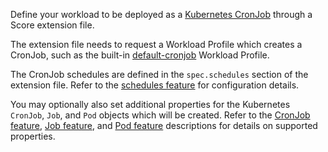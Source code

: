 Define your workload to be deployed as a [Kubernetes CronJob](https://kubernetes.io/docs/concepts/Workloads/controllers/cron-jobs/) through a Score extension file.

The extension file needs to request a Workload Profile which creates a CronJob, such as the built-in [default-cronjob](https://developer.humanitec.com/integration-and-extensions/workload-profiles/built-in-workload-profiles/#default-cronjob) Workload Profile.

The CronJob schedules are defined in the `spec.schedules` section of the extension file. Refer to the [schedules feature](https://developer.humanitec.com/integration-and-extensions/workload-profiles/features/#humanitecschedules) for configuration details.

You may optionally also set additional properties for the Kubernetes `CronJob`, `Job`, and `Pod` objects which will be created. Refer to the [CronJob feature](https://developer.humanitec.com/integration-and-extensions/workload-profiles/features/#humaniteccronjob), [Job feature](https://developer.humanitec.com/integration-and-extensions/workload-profiles/features/#humanitecjob), and [Pod feature](https://developer.humanitec.com/integration-and-extensions/workload-profiles/features/#humanitecpod) descriptions for details on supported properties.